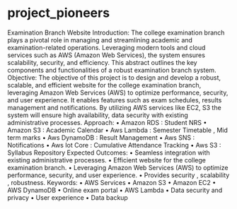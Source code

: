 # project_pioneers
Examination Branch Website
Introduction:
The college examination branch plays a pivotal role in managing and streamlining academic and examination-related operations. Leveraging modern tools and cloud services such as AWS (Amazon Web Services), the system ensures scalability, security, and efficiency. This abstract outlines the key components and functionalities of a robust examination branch system.
Objective:
The objective of this project is to design and develop a robust, scalable, and efficient website for the college examination branch, leveraging Amazon Web Services (AWS) to optimize performance, security, and user experience. It enables features such as exam schedules, results management and notifications. By utilizing AWS services like EC2, S3 the system will ensure high availability, data security with existing administrative processes. 
Approach:
•	Amazon RDS     : Student NRS 
•	Amazon S3         : Academic Calendar 
•	Aws Lambda       : Semester Timetable , Mid term marks
•	Aws DynamoDB : Result Management
•	Aws SNS             : Notifications
•	Aws Iot Core       : Cumulative Attendance Tracking
•	Aws S3                : Syllabus Repository
Expected Outcomes:
•	Seamless integration with existing administrative processes.
•	Efficient website for the college examination branch.
•	Leveraging Amazon Web Services (AWS) to optimize performance, security, and user experience.
•	Provides security , scalability , robustness.
Keywords:
•	AWS Services
•	Amazon S3
•	Amazon EC2
•	AWS DynamoDB
•	Online exam portal
•	AWS Lambda
•	Data security and privacy
•	User experience
•	Data backup

